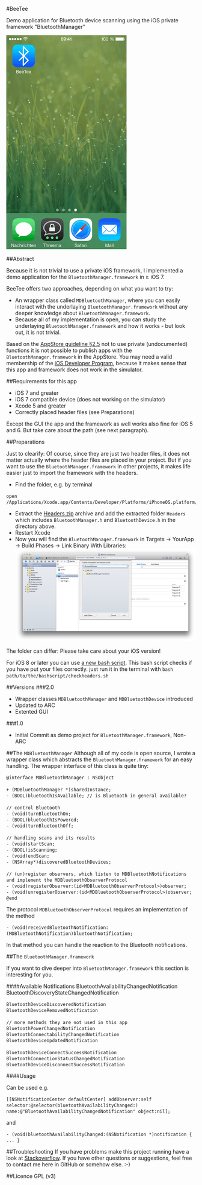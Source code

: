 #BeeTee

Demo application for Bluetooth device scanning using the iOS private framework "BluetoothManager"

![Screencast of BeeTee](/landingpage/screencast.gif)

##Abstract

Because it is not trivial to use a private iOS framework, I implemented a demo application for the `BluetoothManager.framework` in ≥ iOS 7.

BeeTee offers two approaches, depending on what you want to try:
* An wrapper class called `MDBluetoothManager`, where you can easily interact with the underlaying `BluetoothManager.framework` without any deeper knowledge about `BluetoothManager.framework`.
* Because all of my implementation is open, you can study the underlaying `BluetoothManager.framework` and how it works - but look out, it is not trivial.

Based on the [AppStore guideline §2.5](https://developer.apple.com/appstore/resources/approval/guidelines.html) not to use private (undocumented) functions it is not possible to publish apps with the `BluetoothManager.framework` in the AppStore. You may need a valid membership of the [iOS Developer Program](https://developer.apple.com/programs/ios/), because it makes sense that this app and framework does not work in the simulator.



##Requirements for this app

* iOS 7 and greater
* iOS 7 compatible device (does not working on the simulator)
* Xcode 5 and greater
* Correctly placed header files (see Preparations)

Except the GUI the app and the framework as well works also fine for iOS 5 and 6. But take care about the path (see next paragraph).

##Preparations

Just to clearify: Of course, since they are just two header files, it does not matter actually where the header files are placed in your project. But if you want to use the `BluetoothManager.framework` in other projects, it makes life easier just to import  the framework with the headers. 

* Find the folder, e.g. by terminal
<pre><code>open /Applications/Xcode.app/Contents/Developer/Platforms/iPhoneOS.platform/Developer/SDKs/iPhoneOS7.0.sdk/System/Library/PrivateFrameworks/BluetoothManager.framework</code></pre>
* Extract the [Headers.zip](/Headers.zip) archive and add the extracted folder `Headers` which includes `BluetoothManager.h` and `BluetoothDevice.h` in the directory above.
* Restart Xcode
* Now you will find the `BluetoothManager.framework` in Targets → YourApp → Build Phases → Link Binary With Libraries:
![Alt text](/landingPage/linkLibrary.png)

The folder can differ: Please take care about your iOS version!

For iOS 8 or later you can use [a new bash script](/checkheaders.sh). This bash script checks if you have put your files correctly. just run it in the terminal with
`bash path/to/the/bashscript/checkheaders.sh`


##Versions
###2.0
* Wrapper classes `MDBluetoothManager` and `MDBluetoothDevice` introduced 
* Updated to ARC
* Extented GUI

###1.0
* Initial Commit as demo project for `BluetoothManager.framework`, Non-ARC


##The `MDBluetoothManager`
Although all of my code is open source, I wrote a wrapper class which abstracts the `BluetoothManager.framework` for an easy handling.
The wrapper interface of this class is quite tiny:

    @interface MDBluetoothManager : NSObject

    + (MDBluetoothManager *)sharedInstance;
    - (BOOL)bluetoothIsAvailable; // is Bluetooth in general available?
    
    // control Bluetooth
    - (void)turnBluetoothOn; 
    - (BOOL)bluetoothIsPowered;
    - (void)turnBluetoothOff;
    
    // handling scans and its results
    - (void)startScan;
    - (BOOL)isScanning;
    - (void)endScan;
    - (NSArray*)discoveredBluetoothDevices;
    
    // (un)register observers, which listen to MDBluetoothNotifications and implement the MDBluetoothObserverProtocol
    - (void)registerObserver:(id<MDBluetoothObserverProtocol>)observer;
    - (void)unregisterObserver:(id<MDBluetoothObserverProtocol>)observer;
    @end

The protocol `MDBluetoothObserverProtocol` requires an implementation of the method

    - (void)receivedBluetoothNotification:(MDBluetoothNotification)bluetoothNotification;

In that method you can handle the reaction to the Bluetooth notifications.



##The `BluetoothManager.framework`

If you want to dive deeper into `BluetoothManager.framework` this section is interesting for you. 

####Available Notifications
    BluetoothAvailabilityChangedNotification
    BluetoothDiscoveryStateChangedNotification

    BluetoothDeviceDiscoveredNotification
    BluetoothDeviceRemovedNotification
    
    // more methods they are not used in this app
    BluetoothPowerChangedNotification
    BluetoothConnectabilityChangedNotification
    BluetoothDeviceUpdatedNotification

    BluetoothDeviceConnectSuccessNotification
    BluetoothConnectionStatusChangedNotification
    BluetoothDeviceDisconnectSuccessNotification


####Usage

Can be used e.g. 
<pre><code>[[NSNotificationCenter defaultCenter] addObserver:self selector:@selector(bluetoothAvailabilityChanged:) name:@"BluetoothAvailabilityChangedNotification" object:nil];</code></pre>
and 
<pre><code>- (void)bluetoothAvailabilityChanged:(NSNotification *)notification { ... }</code></pre>


##Troubleshooting
If you have problems make this project running have a look at [Stackoverflow](http://stackoverflow.com/search?q=beetee). If you have other questions or suggestions, feel free to contact me here in GitHub or somehow else. :-)


##Licence
GPL (v3)



